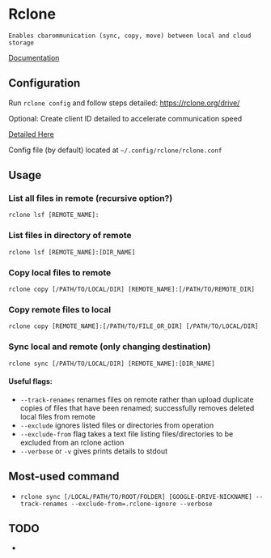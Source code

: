 # Rclone

    Enables cbarommunication (sync, copy, move) between local and cloud storage

[Documentation](https://rclone.org/docs/)



## Configuration

Run `rclone config` and follow steps detailed:
https://rclone.org/drive/

Optional:  Create client ID detailed to accelerate communication speed

[Detailed Here](https://rclone.org/drive/#making-your-own-client-id)

Config file (by default) located at `~/.config/rclone/rclone.conf`



## Usage

### List all files in remote (recursive option?)

`rclone lsf [REMOTE_NAME]:`

### List files in directory of remote

`rclone lsf [REMOTE_NAME]:[DIR_NAME]`



### Copy local files to remote

`rclone copy [/PATH/TO/LOCAL/DIR] [REMOTE_NAME]:[/PATH/TO/REMOTE_DIR]`

### Copy remote files to local

`rclone copy [REMOTE_NAME]:[/PATH/TO/FILE_OR_DIR] [/PATH/TO/LOCAL/DIR]`



### Sync local and remote (only changing destination)

`rclone sync [/PATH/TO/LOCAL/DIR] [REMOTE_NAME]:[DIR_NAME]`


#### Useful flags:
* `--track-renames` renames files on remote rather than upload duplicate copies of files that have been renamed; successfully removes deleted local files from remote
*  `--exclude` ignores listed files or directories from operation
* `--exclude-from` flag takes a text file listing files/directories to be excluded from an rclone action
* `--verbose` or `-v` gives prints details to stdout


## Most-used command
* `rclone sync [/LOCAL/PATH/TO/ROOT/FOLDER] [GOOGLE-DRIVE-NICKNAME] --track-renames --exclude-from=.rclone-ignore --verbose`

## TODO
*
